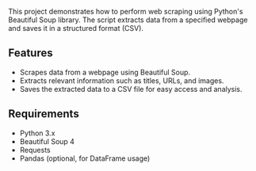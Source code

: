This project demonstrates how to perform web scraping using Python's Beautiful Soup library. The script extracts data from a specified webpage and saves it in a structured format (CSV).

## Features

- Scrapes data from a webpage using Beautiful Soup.
- Extracts relevant information such as titles, URLs, and images.
- Saves the extracted data to a CSV file for easy access and analysis.

## Requirements

- Python 3.x
- Beautiful Soup 4
- Requests
- Pandas (optional, for DataFrame usage)

